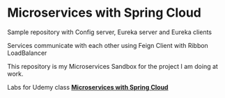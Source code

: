 # Microservices with Spring Cloud

Sample repository with Config server, Eureka server and Eureka clients

Services communicate with each other using Feign Client with Ribbon LoadBalancer

This repository is my Microservices Sandbox for the project I am doing at work. 

Labs for Udemy class [ <b>Microservices with Spring Cloud</b> ]( https://www.udemy.com/microservices-with-spring-cloud/ )
